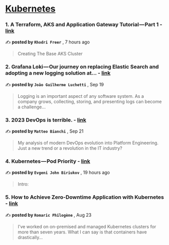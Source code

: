 
<h1><a href=https://medium.com/tag/kubernetes/recommended target="_blank" rel="noopener noreferrer">Kubernetes</a></h1>
<h3>1. A Terraform, AKS and Application Gateway Tutorial — Part 1 - <a href=https://medium.com/@rhodrifreer/a-terraform-aks-and-application-gateway-tutorial-part-1-91958633519e?source=tag_recommended_feed---------0-84----------kubernetes----------baadc2ad_eca9_4843_a3ff_ca9eb5e0aba5------- target="_blank" rel="noopener noreferrer">link</a></h3>

✍️ **posted by `Rhodri Freer`** <date> , 7 hours ago</date>

<blockquote>Creating The Base AKS Cluster</blockquote>

<h3>2. Grafana Loki — Our journey on replacing Elastic Search and adopting a new logging solution at… - <a href=https://medium.com/engenharia-arquivei/grafana-loki-our-journey-on-replacing-elastic-search-and-adopting-a-new-logging-solution-at-f65aec407e47?source=tag_recommended_feed---------1-107----------kubernetes----------baadc2ad_eca9_4843_a3ff_ca9eb5e0aba5------- target="_blank" rel="noopener noreferrer">link</a></h3>

✍️ **posted by `João Guilherme Luchetti`** <date> , Sep 19</date>

<blockquote>Logging is an important aspect of any software system. As a company grows, collecting, storing, and presenting logs can become a challenge…</blockquote>

<h3>3. 2023 DevOps is terrible. - <a href=https://medium.com/@mbianchidev/2023-devops-is-terrible-ec88162c86d7?source=tag_recommended_feed---------2-85----------kubernetes----------baadc2ad_eca9_4843_a3ff_ca9eb5e0aba5------- target="_blank" rel="noopener noreferrer">link</a></h3>

✍️ **posted by `Matteo Bianchi`** <date> , Sep 21</date>

<blockquote>My analysis of modern DevOps evolution into Platform Engineering. Just a new trend or a revolution in the IT industry?</blockquote>

<h3>4. Kubernetes — Pod Priority - <a href=https://medium.com/@evgenijohn/kubernetes-pod-priority-f18f7da3406f?source=tag_recommended_feed---------3-84----------kubernetes----------baadc2ad_eca9_4843_a3ff_ca9eb5e0aba5------- target="_blank" rel="noopener noreferrer">link</a></h3>

✍️ **posted by `Evgeni John Biriukov`** <date> , 19 hours ago</date>

<blockquote>Intro:</blockquote>

<h3>5. How to Achieve Zero-Downtime Application with Kubernetes - <a href=https://medium.com/devops-dev/how-to-achieve-zero-downtime-application-with-kubernetes-ba52fdea9a9b?source=tag_recommended_feed---------4-107----------kubernetes----------baadc2ad_eca9_4843_a3ff_ca9eb5e0aba5------- target="_blank" rel="noopener noreferrer">link</a></h3>

✍️ **posted by `Romaric Philogène`** <date> , Aug 23</date>

<blockquote>I’ve worked on on-premised and managed Kubernetes clusters for more than seven years. What I can say is that containers have drastically…</blockquote>

